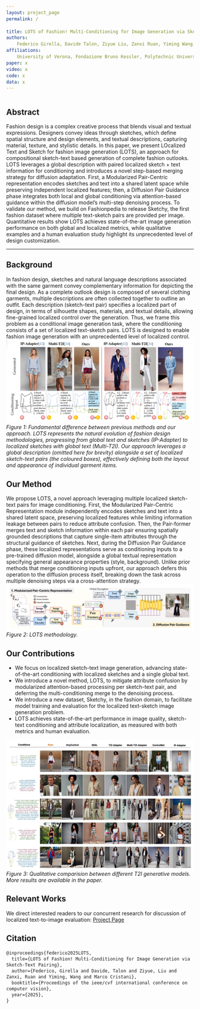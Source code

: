 ```yaml
---
layout: project_page
permalink: /

title: LOTS of Fashion! Multi-Conditioning for Image Generation via Sketch-Text Pairing
authors:
    Federico Girella, Davide Talon, Ziyue Liu, Zanxi Ruan, Yiming Wang, Marco Cristani
affiliations:
    University of Verona, Fondazione Bruno Kessler, Polytechnic University of Turin
paper: x
video: x
code: x
data: x
---
```


<!-- Using HTML to center the abstract -->
<div class="columns is-centered has-text-centered">
    <div class="column is-four-fifths">
        <h2>Abstract</h2>
        <div class="content has-text-justified">
Fashion design is a complex creative process that blends visual and textual expressions. Designers convey ideas through sketches, which define spatial structure and design elements, and textual descriptions, capturing material, texture, and stylistic details.
In this paper, we present LOcalized Text and Sketch for fashion image generation (LOTS), an approach for compositional sketch-text based generation of complete fashion outlooks. LOTS leverages a global description with paired localized sketch + text information for conditioning and introduces a novel step-based merging strategy for diffusion adaptation. 
First, a Modularized Pair-Centric representation encodes sketches and text into a shared latent space while preserving independent localized features; then, a Diffusion Pair Guidance phase integrates both local and global conditioning via attention-based guidance within the diffusion model’s multi-step denoising process. 
To validate our method, we build on Fashionpedia to release Sketchy, the first fashion dataset where multiple text-sketch pairs are provided per image. Quantitative results show LOTS achieves state-of-the-art image generation performance on both global and localized metrics, while qualitative examples and a human evaluation study highlight its unprecedented level of design customization.
        </div>
    </div>
</div>

---

## Background 
In fashion design, sketches and natural language descriptions associated with the same garment convey complementary information for depicting the final design. As a complete outlook design is composed of several clothing garments, multiple descriptions are often collected together to outline an outfit. Each description (sketch-text pair) specifies a localized part of design, in terms of silhouette shapes, materials, and textual details, allowing fine-grained localized control over the generation. Thus, we frame this problem as a conditional image generation task, where the conditioning consists of a set of localized text-sketch pairs. LOTS is designed to enable fashion image generation with an unprecedented level of localized control.
![Background](/static/image/background.png)
*Figure 1: Fundamental difference between previous methods and our approach. LOTS represents the natural evolution of fashion design methodologies, progressing from global text and sketches (IP-Adapter) to localized sketches with global text (Multi-T2I). Our approach leverages a global description (omitted here for brevity) alongside a set of localized sketch-text pairs (the coloured boxes), effectively defining both the layout and appearance of individual garment items.*

## Our Method
We propose LOTS, a novel approach leveraging multiple localized sketch-text pairs for image conditioning. 
First, the Modularized Pair-Centric Representation module independently encodes sketches and text into a shared latent space, preserving localized features while limiting information leakage between pairs to reduce attribute confusion. Then, the Pair-former merges text and sketch information within each pair ensuring spatially grounded descriptions that capture single-item attributes through the structural guidance of sketches.
Next, during the Diffusion Pair Guidance phase, these localized representations serve as conditioning inputs to a pre-trained diffusion model, alongside a global textual representation specifying general appearance properties (style, background). Unlike prior methods that merge conditioning inputs upfront, our approach defers this operation to the diffusion process itself, breaking down the task across multiple denoising steps via a cross-attention strategy. 
![Method](/static/image/method.jpeg)
*Figure 2: LOTS methodology.*

## Our Contributions
- We focus on localized sketch-text image generation, advancing state-of-the-art conditioning with localized sketches and a single global text. 
- We introduce a novel method, LOTS, to mitigate attribute confusion by modularized attention-based processing per sketch-text pair, and deferring the multi-conditioning merge to the denoising process.
- We introduce a new dataset, Sketchy, in the fashion domain, to facilitate model training and evaluation for the localized text-sketch image generation problem.
- LOTS achieves state-of-the-art performance in image quality, sketch-text conditioning and attribute localization, as measured with both metrics and human evaluation.

![Performance Comparision](/static/image/result.jpeg)
*Figure 3: Qualitative comparision between different T2I generative models. More results are available in the paper.*

## Relevant Works
We direct interested readers to our concurrent research for discussion of localized text-to-image evaluation: <a href="https://intelligolabs.github.io/CoIN">Project Page</a>

## Citation
```
@inproceedings{federico2025LOTS,
  title={LOTS of Fashion! Multi-Conditioning for Image Generation via Sketch-Text Pairing},
  author={Federico, Girella and Davide, Talon and Ziyue, Liu and Zanxi, Ruan and Yiming, Wang and Marco Cristani},
  booktitle={Proceedings of the ieee/cvf international conference on computer vision},
  year={2025},
}
```
